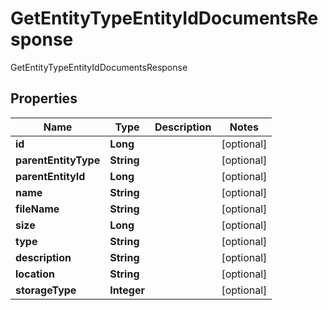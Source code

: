 

# GetEntityTypeEntityIdDocumentsResponse

GetEntityTypeEntityIdDocumentsResponse
## Properties

Name | Type | Description | Notes
------------ | ------------- | ------------- | -------------
**id** | **Long** |  |  [optional]
**parentEntityType** | **String** |  |  [optional]
**parentEntityId** | **Long** |  |  [optional]
**name** | **String** |  |  [optional]
**fileName** | **String** |  |  [optional]
**size** | **Long** |  |  [optional]
**type** | **String** |  |  [optional]
**description** | **String** |  |  [optional]
**location** | **String** |  |  [optional]
**storageType** | **Integer** |  |  [optional]



